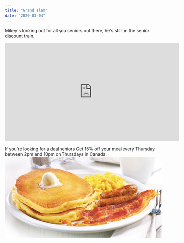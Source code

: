 ```yaml
---
title: "Grand slam"
date: "2020-03-04"
---
```

 
Mikey's looking out for all you seniors out there, he's still on the senior discount train.
<iframe width="560" height="315" src="https://www.youtube.com/embed/w_cxX8zhwqo" frameborder="0" allowfullscreen></iframe>

If you're looking for a deal seniors Get 15% off your meal every Thursday between 2pm and 10pm on Thursdays in Canada.
 ![size-of-yo-head!](../images/grand-slam.png)